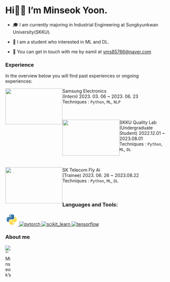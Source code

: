 <h1 align="left">Hi✋🏻 I’m Minseok Yoon.</h1>

- 🎓 I am currently majoring in Industrial Engineering at Sungkyunkwan University(SKKU).

- 🌱 I am a student who interested in ML and DL.
  
- 💬 You can get in touch with me by eamil at yms85766@naver.com

### Experience
In the overview below you will find past experiences or ongoing experiences:

<img align="left" height="114px" width="180px" src="https://github.com/mminseok1/mminseok1/assets/123230900/4b30dba8-4b62-45ca-8421-a9edd9c671dd"/>

Samsung Electronics\
(Intern) 2023. 03. 06 ~ 2023. 06. 23 \
Techniques :  `Python`, `ML`, `NLP`  \
<br/>
<br/>

<img align="left" height="114px" width="180px" src="https://github.com/mminseok1/mminseok1/assets/123230900/82b15e7c-662e-442d-999e-10243f4ba978"/>

SKKU Quality Lab \
(Undergraduate Student) 2022.12.01 ~ 2023.08.01 \
Techniques :  `Python`, `ML`, `DL` \
<br/>
<br/>

<img align="left" height="114px" width="180px" src="https://github.com/mminseok1/mminseok1/assets/123230900/2b7b0655-a8a4-4cc2-8d76-e5eedb8d08e0"/>

SK Telecom Fly Ai \
(Trainee) 2023. 06. 26 ~ 2023.08.22 \
Techniques :  `Python`, `ML`, `DL` 
<br/>
<br/>
<br/>

<h3 align="left">Languages and Tools:</h3>
<p align="left"> <a href="https://www.python.org" target="_blank" rel="noreferrer"> <img src="https://raw.githubusercontent.com/devicons/devicon/master/icons/python/python-original.svg" alt="python" width="40" height="40"/> </a> <a href="https://pytorch.org/" target="_blank" rel="noreferrer"> <img src="https://www.vectorlogo.zone/logos/pytorch/pytorch-icon.svg" alt="pytorch" width="40" height="40"/> </a> <a href="https://scikit-learn.org/" target="_blank" rel="noreferrer"> <img src="https://upload.wikimedia.org/wikipedia/commons/0/05/Scikit_learn_logo_small.svg" alt="scikit_learn" width="40" height="40"/> </a> <a href="https://www.tensorflow.org" target="_blank" rel="noreferrer"> <img src="https://www.vectorlogo.zone/logos/tensorflow/tensorflow-icon.svg" alt="tensorflow" width="40" height="40"/> </a> </p>


### About me
<a href="https://www.instagram.com/mminseok_/" target="_blank">
  <img align="left" alt=“’Minseok’s Instagram" width="22px" src="https://raw.githubusercontent.com/hussainweb/hussainweb/main/icons/instagram.png" /> 
<br/>
<br/>

  
